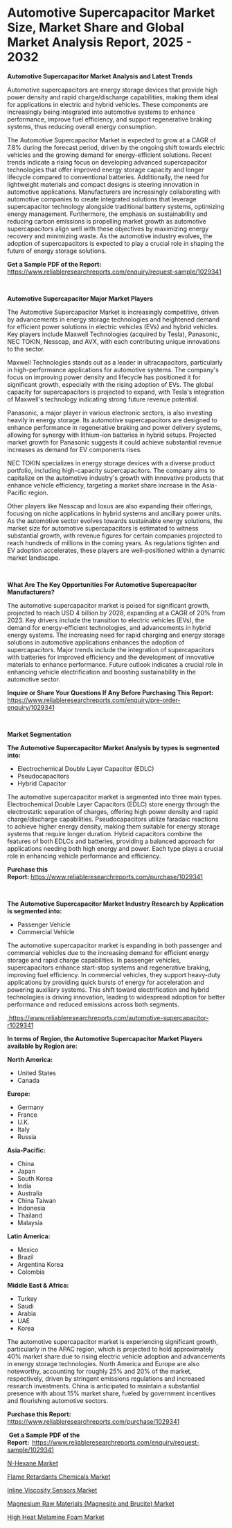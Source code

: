 <p><h1>Automotive Supercapacitor Market Size, Market Share and Global Market Analysis Report, 2025 - 2032</h1></p><p><strong>Automotive Supercapacitor Market Analysis and Latest Trends</strong></p>
<p><p>Automotive supercapacitors are energy storage devices that provide high power density and rapid charge/discharge capabilities, making them ideal for applications in electric and hybrid vehicles. These components are increasingly being integrated into automotive systems to enhance performance, improve fuel efficiency, and support regenerative braking systems, thus reducing overall energy consumption. </p><p>The Automotive Supercapacitor Market is expected to grow at a CAGR of 7.8% during the forecast period, driven by the ongoing shift towards electric vehicles and the growing demand for energy-efficient solutions. Recent trends indicate a rising focus on developing advanced supercapacitor technologies that offer improved energy storage capacity and longer lifecycle compared to conventional batteries. Additionally, the need for lightweight materials and compact designs is steering innovation in automotive applications. Manufacturers are increasingly collaborating with automotive companies to create integrated solutions that leverage supercapacitor technology alongside traditional battery systems, optimizing energy management. Furthermore, the emphasis on sustainability and reducing carbon emissions is propelling market growth as automotive supercapacitors align well with these objectives by maximizing energy recovery and minimizing waste. As the automotive industry evolves, the adoption of supercapacitors is expected to play a crucial role in shaping the future of energy storage solutions.</p></p>
<p><strong>Get a Sample PDF of the Report:&nbsp;</strong> <a href="https://www.reliableresearchreports.com/enquiry/request-sample/1029341?utm_campaign=9&utm_medium=2&utm_source=Github&utm_content=ia&utm_term=21032025&utm_id=automotive-supercapacitor">https://www.reliableresearchreports.com/enquiry/request-sample/1029341</a></p>
<p>&nbsp;</p>
<p><strong>Automotive Supercapacitor Major Market Players</strong></p>
<p><p>The Automotive Supercapacitor Market is increasingly competitive, driven by advancements in energy storage technologies and heightened demand for efficient power solutions in electric vehicles (EVs) and hybrid vehicles. Key players include Maxwell Technologies (acquired by Tesla), Panasonic, NEC TOKIN, Nesscap, and AVX, with each contributing unique innovations to the sector.</p><p>Maxwell Technologies stands out as a leader in ultracapacitors, particularly in high-performance applications for automotive systems. The company's focus on improving power density and lifecycle has positioned it for significant growth, especially with the rising adoption of EVs. The global capacity for supercapacitors is projected to expand, with Tesla's integration of Maxwell's technology indicating strong future revenue potential.</p><p>Panasonic, a major player in various electronic sectors, is also investing heavily in energy storage. Its automotive supercapacitors are designed to enhance performance in regenerative braking and power delivery systems, allowing for synergy with lithium-ion batteries in hybrid setups. Projected market growth for Panasonic suggests it could achieve substantial revenue increases as demand for EV components rises.</p><p>NEC TOKIN specializes in energy storage devices with a diverse product portfolio, including high-capacity supercapacitors. The company aims to capitalize on the automotive industry's growth with innovative products that enhance vehicle efficiency, targeting a market share increase in the Asia-Pacific region.</p><p>Other players like Nesscap and Ioxus are also expanding their offerings, focusing on niche applications in hybrid systems and ancillary power units. As the automotive sector evolves towards sustainable energy solutions, the market size for automotive supercapacitors is estimated to witness substantial growth, with revenue figures for certain companies projected to reach hundreds of millions in the coming years. As regulations tighten and EV adoption accelerates, these players are well-positioned within a dynamic market landscape.</p></p>
<p>&nbsp;</p>
<p><strong>What Are The Key Opportunities For Automotive Supercapacitor Manufacturers?</strong></p>
<p><p>The automotive supercapacitor market is poised for significant growth, projected to reach USD 4 billion by 2028, expanding at a CAGR of 20% from 2023. Key drivers include the transition to electric vehicles (EVs), the demand for energy-efficient technologies, and advancements in hybrid energy systems. The increasing need for rapid charging and energy storage solutions in automotive applications enhances the adoption of supercapacitors. Major trends include the integration of supercapacitors with batteries for improved efficiency and the development of innovative materials to enhance performance. Future outlook indicates a crucial role in enhancing vehicle electrification and boosting sustainability in the automotive sector.</p></p>
<p><strong>Inquire or Share Your Questions If Any Before Purchasing This Report:</strong> <a href="https://www.reliableresearchreports.com/enquiry/pre-order-enquiry/1029341?utm_campaign=9&utm_medium=2&utm_source=Github&utm_content=ia&utm_term=21032025&utm_id=automotive-supercapacitor">https://www.reliableresearchreports.com/enquiry/pre-order-enquiry/1029341</a></p>
<p>&nbsp;</p>
<p><strong>Market Segmentation</strong></p>
<p><strong>The Automotive Supercapacitor Market Analysis by types is segmented into:</strong></p>
<p><ul><li>Electrochemical Double Layer Capacitor (EDLC)</li><li>Pseudocapacitors</li><li>Hybrid Capacitor</li></ul></p>
<p><p>The automotive supercapacitor market is segmented into three main types. Electrochemical Double Layer Capacitors (EDLC) store energy through the electrostatic separation of charges, offering high power density and rapid charge/discharge capabilities. Pseudocapacitors utilize faradaic reactions to achieve higher energy density, making them suitable for energy storage systems that require longer duration. Hybrid capacitors combine the features of both EDLCs and batteries, providing a balanced approach for applications needing both high energy and power. Each type plays a crucial role in enhancing vehicle performance and efficiency.</p></p>
<p><strong>Purchase this Report:&nbsp;</strong><a href="https://www.reliableresearchreports.com/purchase/1029341?utm_campaign=9&utm_medium=2&utm_source=Github&utm_content=ia&utm_term=21032025&utm_id=automotive-supercapacitor">https://www.reliableresearchreports.com/purchase/1029341</a></p>
<p>&nbsp;</p>
<p><strong>The Automotive Supercapacitor Market Industry Research by Application is segmented into:</strong></p>
<p><ul><li>Passenger Vehicle</li><li>Commercial Vehicle</li></ul></p>
<p><p>The automotive supercapacitor market is expanding in both passenger and commercial vehicles due to the increasing demand for efficient energy storage and rapid charge capabilities. In passenger vehicles, supercapacitors enhance start-stop systems and regenerative braking, improving fuel efficiency. In commercial vehicles, they support heavy-duty applications by providing quick bursts of energy for acceleration and powering auxiliary systems. This shift toward electrification and hybrid technologies is driving innovation, leading to widespread adoption for better performance and reduced emissions across both segments.</p></p>
<p><a href="https://www.reliableresearchreports.com/automotive-supercapacitor-r1029341?utm_campaign=9&utm_medium=2&utm_source=Github&utm_content=ia&utm_term=21032025&utm_id=automotive-supercapacitor">&nbsp;https://www.reliableresearchreports.com/automotive-supercapacitor-r1029341</a></p>
<p><strong>In terms of Region, the Automotive Supercapacitor Market Players available by Region are:</strong></p>
<p>
    <p> <strong> North America: </strong>
        <ul>
            <li>United States</li>
            <li>Canada</li>
        </ul>
        </p> 
    <p> <strong> Europe: </strong>
        <ul>
            <li>Germany</li>
            <li>France</li>
            <li>U.K.</li>
            <li>Italy</li>
            <li>Russia</li>
        </ul>
        </p> 
    <p> <strong> Asia-Pacific: </strong>
        <ul>
            <li>China</li>
            <li>Japan</li>
            <li>South Korea</li>
            <li>India</li>
            <li>Australia</li>
            <li>China Taiwan</li>
            <li>Indonesia</li>
            <li>Thailand</li>
            <li>Malaysia</li>
        </ul>
        </p> 
    <p> <strong> Latin America: </strong>
        <ul>
            <li>Mexico</li>
            <li>Brazil</li>
            <li>Argentina Korea</li>
            <li>Colombia</li>
        </ul>
        </p> 
    <p> <strong> Middle East & Africa: </strong>
        <ul>
            <li>Turkey</li>
            <li>Saudi</li>
            <li>Arabia</li>
            <li>UAE</li>
            <li>Korea</li>
        </ul>
    </p>
    </p>
<p><p>The automotive supercapacitor market is experiencing significant growth, particularly in the APAC region, which is projected to hold approximately 40% market share due to rising electric vehicle adoption and advancements in energy storage technologies. North America and Europe are also noteworthy, accounting for roughly 25% and 20% of the market, respectively, driven by stringent emissions regulations and increased research investments. China is anticipated to maintain a substantial presence with about 15% market share, fueled by government incentives and flourishing automotive sectors.</p></p>
<p><strong>Purchase this Report: </strong><a href="https://www.reliableresearchreports.com/purchase/1029341?utm_campaign=9&utm_medium=2&utm_source=Github&utm_content=ia&utm_term=21032025&utm_id=automotive-supercapacitor">https://www.reliableresearchreports.com/purchase/1029341</a></p>
<p>&nbsp;<strong>Get a Sample PDF of the Report:&nbsp;&nbsp;</strong><a href="https://www.reliableresearchreports.com/enquiry/request-sample/1029341?utm_campaign=9&utm_medium=2&utm_source=Github&utm_content=ia&utm_term=21032025&utm_id=automotive-supercapacitor">https://www.reliableresearchreports.com/enquiry/request-sample/1029341</a></p>
<p><strong></strong></p>
<p><p><a href="https://github.com/alekitanis/Market-Research-Report-List-1/blob/main/n-hexane-market.md?utm_campaign=9&utm_medium=2&utm_source=Github&utm_content=ia&utm_term=21032025&utm_id=automotive-supercapacitor">N-Hexane Market</a></p><p><a href="https://github.com/bibzmuiko/Market-Research-Report-List-1/blob/main/flame-retardants-chemicals-market.md?utm_campaign=9&utm_medium=2&utm_source=Github&utm_content=ia&utm_term=21032025&utm_id=automotive-supercapacitor">Flame Retardants Chemicals Market</a></p><p><a href="https://github.com/vaeilabin/Market-Research-Report-List-1/blob/main/inline-viscosity-sensors-market.md?utm_campaign=9&utm_medium=2&utm_source=Github&utm_content=ia&utm_term=21032025&utm_id=automotive-supercapacitor">Inline Viscosity Sensors Market</a></p><p><a href="https://github.com/kumadenthela/Market-Research-Report-List-1/blob/main/magnesium-raw-materials-magnesite-and-brucite-market.md?utm_campaign=9&utm_medium=2&utm_source=Github&utm_content=ia&utm_term=21032025&utm_id=automotive-supercapacitor">Magnesium Raw Materials (Magnesite and Brucite) Market</a></p><p><a href="https://github.com/ikokwuihepa/Market-Research-Report-List-1/blob/main/high-heat-melamine-foam-market.md?utm_campaign=9&utm_medium=2&utm_source=Github&utm_content=ia&utm_term=21032025&utm_id=automotive-supercapacitor">High Heat Melamine Foam Market</a></p></p>